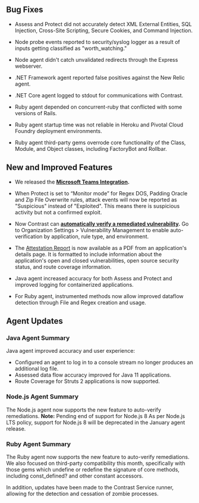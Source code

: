 <!--
title: "Contrast 3.6.11 - December 2019"
description: "Contrast 3.6.11 December 2019"
tags: "3.6.11 December Release Notes"
-->

## Bug Fixes

* Assess and Protect did not accurately detect XML External Entities, SQL Injection, Cross-Site Scripting, Secure Cookies, and Command Injection.

* Node probe events reported to security/syslog logger as a result of inputs getting classified as "worth_watching."

* Node agent didn't catch unvalidated redirects through the Express webserver.

* .NET Framework agent reported false positives against the New Relic agent.

* .NET Core agent logged to stdout for communications with Contrast.

* Ruby agent depended on concurrent-ruby that conflicted with some versions of Rails.

* Ruby agent startup time was not reliable in Heroku and Pivotal Cloud Foundry deployment environments.

* Ruby agent third-party gems overrode core functionality of the Class, Module, and Object classes, including FactoryBot and Rollbar.

## New and Improved Features

* We released the **[Microsoft Teams Integration](admin-orgintegrations.html#microsoftteams).**

* When Protect is set to “Monitor mode” for Regex DOS, Padding Oracle and Zip File Overwrite rules, attack events will now be reported as "Suspicious" instead of "Exploited". This means there is suspicious activity but not a confirmed exploit.

* Now Contrast can **[automatically verify a remediated vulnerability]().** Go to Organization Settings > Vulnerability Management to enable auto-verification by application, rule type, and environment. 

* The [Attestation Report]() is now available as a PDF from an application's details page. It is formatted to include information about the application's open and closed vulnerabilities, open source security status, and route coverage information. 

* Java agent increased accuracy for both Assess and Protect and improved logging for containerized applications.  

* For Ruby agent, instrumented methods now allow improved dataflow detection through File and Regex creation and usage.



## Agent Updates

### Java Agent Summary

Java agent improved accuracy and user experience:
* Configured an agent to log in to a console stream no longer produces an additional log file. 
* Assessed data flow accuracy improved for Java 11 applications.  
* Route Coverage for Struts 2 applications is now supported. 

### Node.js Agent Summary 

The Node.js agent now supports the new feature to auto-verify remediations. **Note:** Pending end of support for Node.js 8 As per Node.js LTS policy, support for Node.js 8 will be deprecated in the January agent release. 

### Ruby Agent Summary 

The Ruby agent now supports the new feature to auto-verify remediations. We also focused on third-party compatibility this month, specifically with those gems which undefine or redefine the signature of core methods, including const_defined? and other constant accessors. 

In addition, updates have been made to the Contrast Service runner, allowing for the detection and cessation of zombie processes. 

